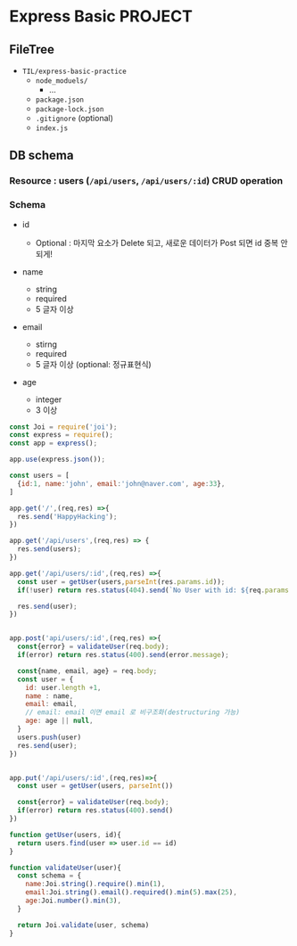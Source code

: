 # Express Basic PROJECT

## FileTree

* `TIL/express-basic-practice`
  * `node_moduels/`
    * ...
  * `package.json`
  * `package-lock.json`
  * `.gitignore` (optional)
  * `index.js`

## DB schema

### Resource : users (`/api/users`, `/api/users/:id`) CRUD operation

### Schema 

* id
  * Optional : 마지막 요소가 Delete 되고, 새로운 데이터가 Post 되면 id 중복 안되게!

* name
  * string 
  * required
  * 5 글자 이상
* email
  * stirng
  * required
  * 5 글자 이상 (optional: 정규표현식)
* age 
  * integer
  * 3 이상

```js
const Joi = require('joi');
const express = require();
const app = express();

app.use(express.json());

const users = [
  {id:1, name:'john', email:'john@naver.com', age:33},
]

app.get('/',(req,res) =>{
  res.send('HappyHacking');
})

app.get('/api/users',(req,res) => {
  res.send(users);
})

app.get('/api/users/:id',(req,res) =>{
  const user = getUser(users,parseInt(res.params.id));
  if(!user) return res.status(404).send(`No User with id: ${req.params.id}`)

  res.send(user);
})


app.post('api/users/:id',(req,res) =>{
  const{error} = validateUser(req.body);
  if(error) return res.status(400).send(error.message);

  const{name, email, age} = req.body;
  const user = {
    id: user.length +1,
    name : name,
    email: email,
    // email: email 이면 email 로 비구조화(destructuring 가능)
    age: age || null,
  }
  users.push(user)
  res.send(user);
})


app.put('/api/users/:id',(req,res)=>{
  const user = getUser(users, parseInt())

  const{error} = validateUser(req.body);
  if(error) return res.status(400).send()
})

function getUser(users, id){
  return users.find(user => user.id == id)
}

function validateUser(user){
  const schema = {
    name:Joi.string().require().min(1),
    email:Joi.string().email().required().min(5).max(25),
    age:Joi.number().min(3),
  }

  return Joi.validate(user, schema)
}

````